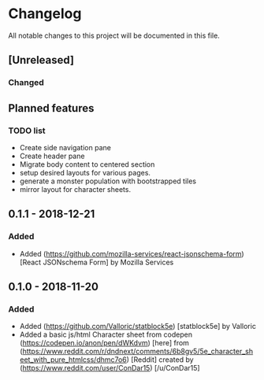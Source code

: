 # Changelog

All notable changes to this project will be documented in this file.

## [Unreleased]

### Changed

## Planned features

### TODO list

- Create side navigation pane
- Create header pane
- Migrate body content to centered section
- setup desired layouts for various pages.
- generate a monster population with bootstrapped tiles
- mirror layout for character sheets.

## 0.1.1 - 2018-12-21

### Added

- Added (https://github.com/mozilla-services/react-jsonschema-form)[React JSONschema Form] by Mozilla Services

## 0.1.0 - 2018-11-20

### Added

- Added (https://github.com/Valloric/statblock5e) [statblock5e] by Valloric
- Added a basic js/html Character sheet from codepen (https://codepen.io/anon/pen/dWKdvm) [here] from (https://www.reddit.com/r/dndnext/comments/6b8gv5/5e_character_sheet_with_pure_htmlcss/dhmc7o6) [Reddit] created by (https://www.reddit.com/user/ConDar15) [/u/ConDar15]
